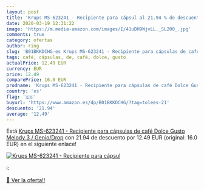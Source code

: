 ```yaml
---
layout: post
title: 'Krups MS-623241 - Recipiente para cápsul al 21.94 % de descuento'
date: 2020-03-19 12:31:22
image: 'https://m.media-amazon.com/images/I/41uDH9WjvLL._SL200_.jpg'
comments: true
category: ofertas
author: ring
slug: 'B01BKKDCHG-es Krups MS-623241 - Recipiente para cápsulas de café Dolce...'
tags: café, cápsulas, de, café, dolce, gusto
actualPrice: 12.49 EUR
currency: EUR
price: 12.49
comparePrice: 16.0 EUR
prodname: 'Krups MS-623241 - Recipiente para cápsulas de café Dolce Gusto Melody 3 / Genio/Drop'
country: 'es'
flag: '🇪🇸'
buyurl: 'https://www.amazon.es/dp/B01BKKDCHG/?tag=tolees-21'
descuento: '21.94'
average: '12.49'
---
```


Está [Krups MS-623241 - Recipiente para cápsulas de café Dolce Gusto Melody 3 / Genio/Drop](https://www.amazon.es/dp/B01BKKDCHG/?tag=tolees-21) con 21.94 de descuento por 12.49 EUR (original: 16.0 EUR) en el siguiente enlace!

[![Krups MS-623241 - Recipiente para cápsul](https://m.media-amazon.com/images/I/41uDH9WjvLL._SL200_.jpg)](https://www.amazon.es/dp/B01BKKDCHG/?tag=tolees-21)

ℹ️:


[🛒 Ver la oferta!!](https://www.amazon.es/dp/B01BKKDCHG/?tag=tolees-21)
